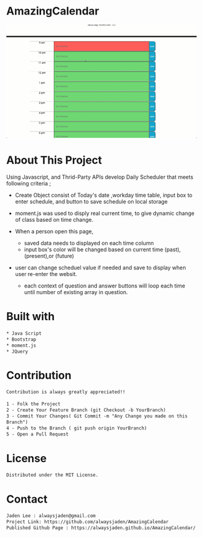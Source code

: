 # AmazingCalendar

![Amazing Calendar](./asset/images/snapshot.gif?raw=true "Amazing Calendar")

# About This Project

Using Javascript, and Thrid-Party APIs develop Daily Scheduler that meets following criteria ;

   * Create Object consist of Today's date ,workday time table, input box to enter schedule, and button to save schedule on local storage

   * moment.js was used to disply real current time, to give dynamic change of class based on time change. 

   * When a person open this page,
        - saved data needs to displayed on each time column 
        - input box's color will be changed based on current time (past),(present),or (future)

   * user can change scheduel value if needed and save to display when user re-enter the websit. 
        - each context of question and answer buttons will loop each time until number of existing array in question.



# Built with
    * Java Script
    * Bootstrap
    * moment.js
    * JQuery




# Contribution
    Contribution is always greatly appreciated!! 

    1 - Folk the Project
    2 - Create Your Feature Branch (git Checkout -b YourBranch)
    3 - Commit Your Changes( Git Commit -m "Any Change you made on this Branch")
    4 - Push to the Branch ( git push origin YourBranch)
    5 - Open a Pull Request 



# License 
    Distributed under the MIT License.


# Contact
    Jaden Lee : alwaysjaden@gmail.com
    Project Link: https://github.com/alwaysjaden/AmazingCalendar
    Published Github Page : https://alwaysjaden.github.io/AmazingCalendar/


